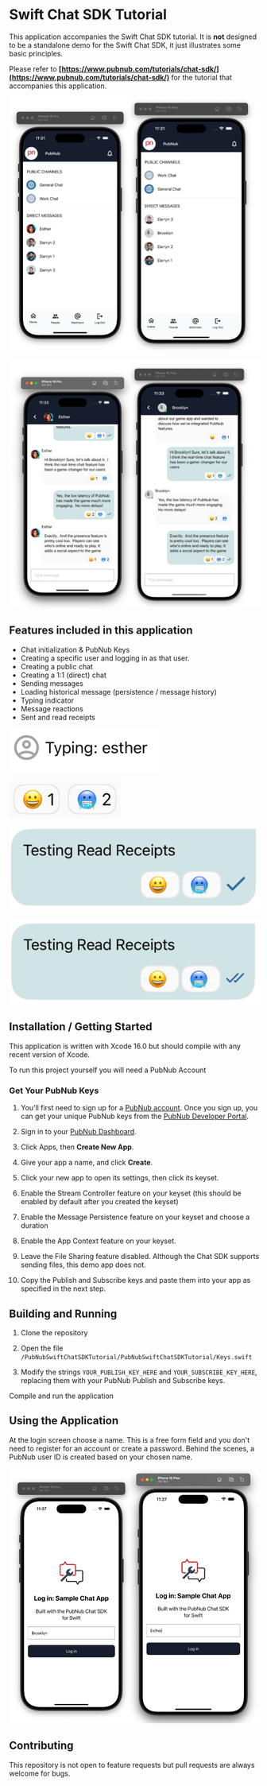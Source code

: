 # Swift Chat SDK Tutorial

This application accompanies the Swift Chat SDK tutorial.  It is **not** designed to be a standalone demo for the Swift Chat SDK, it just illustrates some basic principles.

Please refer to **[https://www.pubnub.com/tutorials/chat-sdk/](https://www.pubnub.com/tutorials/chat-sdk/)** for the tutorial that accompanies this application.

![Screenshot](./media/screen01.png)

![Screenshot](./media/screen03.png)

## Features included in this application

- Chat initialization & PubNub Keys
- Creating a specific user and logging in as that user.
- Creating a public chat
- Creating a 1:1 (direct) chat
- Sending messages
- Loading historical message (persistence / message history)
- Typing indicator
- Message reactions
- Sent and read receipts

![Screenshot](./media/typing.png)

![Screenshot](./media/actions02.png)

![Screenshot](./media/receipts-sent.png)

![Screenshot](./media/receipts-read.png)

## Installation / Getting Started

This application is written with Xcode 16.0 but should compile with any recent version of Xcode.

To run this project yourself you will need a PubNub Account

### Get Your PubNub Keys

1. You’ll first need to sign up for a [PubNub account](https://admin.pubnub.com/). Once you sign up, you can get your unique PubNub keys from the [PubNub Developer Portal](https://admin.pubnub.com/).

1. Sign in to your [PubNub Dashboard](https://admin.pubnub.com/).

1. Click Apps, then **Create New App**.

1. Give your app a name, and click **Create**.

1. Click your new app to open its settings, then click its keyset.

1. Enable the Stream Controller feature on your keyset (this should be enabled by default after you created the keyset)

1. Enable the Message Persistence feature on your keyset and choose a duration

1. Enable the App Context feature on your keyset.

1. Leave the File Sharing feature disabled.  Although the Chat SDK supports sending files, this demo app does not.

1. Copy the Publish and Subscribe keys and paste them into your app as specified in the next step.

## Building and Running

1. Clone the repository

1. Open the file `/PubNubSwiftChatSDKTutorial/PubNubSwiftChatSDKTutorial/Keys.swift`

1. Modify the strings `YOUR_PUBLISH_KEY_HERE` and `YOUR_SUBSCRIBE_KEY_HERE`, replacing them with your PubNub Publish and Subscribe keys.

Compile and run the application

## Using the Application

At the login screen choose a name.  This is a free form field and you don't need to register for an account or create a password.  Behind the scenes, a PubNub user ID is created based on your chosen name.

![Screenshot](./media/screen04.png)

## Contributing

This repository is not open to feature requests but pull requests are always welcome for bugs. 
